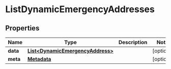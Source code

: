 

# ListDynamicEmergencyAddresses


## Properties

Name | Type | Description | Notes
------------ | ------------- | ------------- | -------------
**data** | [**List&lt;DynamicEmergencyAddress&gt;**](DynamicEmergencyAddress.md) |  |  [optional]
**meta** | [**Metadata**](Metadata.md) |  |  [optional]



